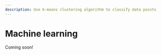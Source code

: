 ```yaml
---
description: Use k-means clustering algorithm to classify data points
---
```


# Machine learning

Coming soon!

